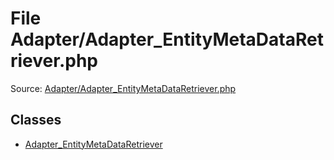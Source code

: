 File Adapter/Adapter_EntityMetaDataRetriever.php
=========

Source: [Adapter/Adapter_EntityMetaDataRetriever.php](https://github.com/PrestaShop/PrestaShop/blob/1.6.1.0/Adapter/Adapter_EntityMetaDataRetriever.php)


Classes
-------

* [Adapter_EntityMetaDataRetriever](class.Adapter_EntityMetaDataRetriever.md)

